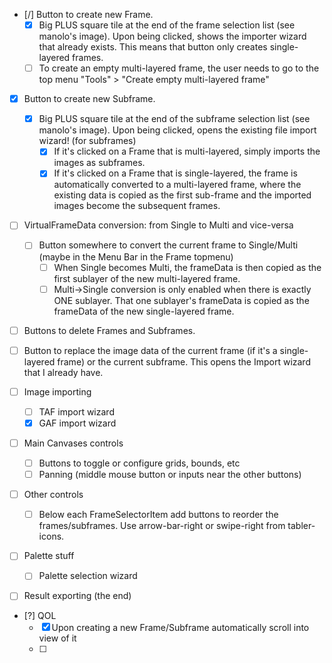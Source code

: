 - [/] Button to create new Frame.
  - [x] Big PLUS square tile at the end of the frame selection list (see manolo's image).
        Upon being clicked, shows the importer wizard that already exists. This means that button
        only creates single-layered frames.
  - [ ] To create an empty multi-layered frame, the user needs to go to the top menu "Tools" >
        "Create empty multi-layered frame"

- [x] Button to create new Subframe.
  - [x] Big PLUS square tile at the end of the subframe selection list (see manolo's image).
        Upon being clicked, opens the existing file import wizard! (for subframes)
    - [x] If it's clicked on a Frame that is multi-layered, simply imports the images as subframes.
    - [x] If it's clicked on a Frame that is single-layered, the frame is automatically converted
          to a multi-layered frame, where the existing data is copied as the first sub-frame and
          the imported images become the subsequent frames.

- [ ] VirtualFrameData conversion: from Single to Multi and vice-versa
  - [ ] Button somewhere to convert the current frame to Single/Multi
        (maybe in the Menu Bar in the Frame topmenu)
    - [ ] When Single becomes Multi, the frameData is then copied as the first sublayer of the new
          multi-layered frame.
    - [ ] Multi->Single conversion is only enabled when there is exactly ONE sublayer.
          That one sublayer's frameData is copied as the frameData of the new single-layered frame.

- [ ] Buttons to delete Frames and Subframes.

- [ ] Button to replace the image data of the current frame (if it's a single-layered frame) or the
      current subframe. This opens the Import wizard that I already have.

- [ ] Image importing
  - [ ] TAF import wizard
  - [x] GAF import wizard

- [ ] Main Canvases controls
  - [ ] Buttons to toggle or configure grids, bounds, etc
  - [ ] Panning (middle mouse button or inputs near the other buttons)

- [ ] Other controls
  - [ ] Below each FrameSelectorItem add buttons to reorder the frames/subframes. Use
    arrow-bar-right or swipe-right from tabler-icons.

- [ ] Palette stuff
  - [ ] Palette selection wizard

- [ ] Result exporting (the end)

- [?] QOL
  - [x] Upon creating a new Frame/Subframe automatically scroll into view of it
  - [ ]
